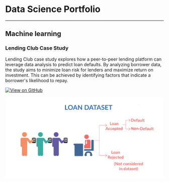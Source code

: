 # Data Science Portfolio

---

## Machine learning

### Lending Club Case Study

Lending Club case study explores how a peer-to-peer lending platform can leverage data analysis to predict loan defaults. By analyzing borrower data, the study aims to minimize loan risk for lenders and maximize return on investment. This can be achieved by identifying factors that indicate a borrower's likelihood to repay.

[![View on GitHub](https://img.shields.io/badge/GitHub-View_on_GitHub-blue?logo=GitHub)](https://github.com/RavishankarDuMCA10/LendingClubCaseStudy)

<center><img src="assets/img/landing_club_case_study.png"/></center>
<br>
